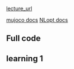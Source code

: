 
[lecture_url](https://www.youtube.com/playlist?list=PLc7bpbeTIk758Ad3fkSywdxHWpBh9PM0G)

[mujoco docs](https://mujoco.readthedocs.io/en/stable/APIreference/APIfunctions.html)
[NLopt docs](https://nlopt.readthedocs.io/en/latest/NLopt_Reference/)


## Full code

<!-- [test.cc](/assets/Mujoco-200-tutorials/lec12/test.cc) -->

## learning 1

```

```
